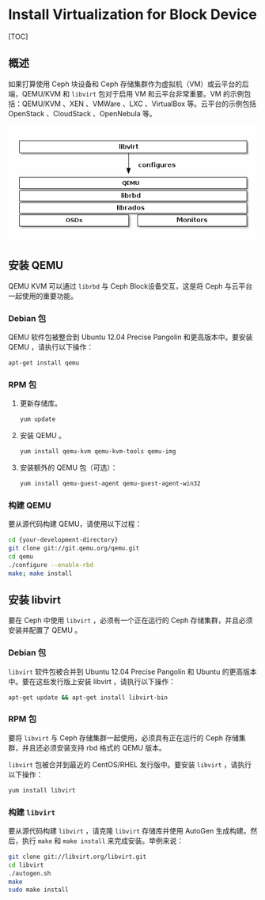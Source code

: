 # Install Virtualization for Block Device

[TOC]

## 概述

如果打算使用 Ceph 块设备和 Ceph 存储集群作为虚拟机（VM）或云平台的后端，QEMU/KVM 和 `libvirt` 包对于启用 VM 和云平台非常重要。VM 的示例包括：QEMU/KVM 、XEN 、VMWare 、LXC 、VirtualBox 等。云平台的示例包括 OpenStack 、CloudStack 、OpenNebula 等。

![](../../../Image/d/ditaa-85d66af9d7a5acde5cc8e5621fd253044b078e0d.png)

## 安装 QEMU

QEMU KVM 可以通过 `librbd` 与 Ceph Block设备交互，这是将 Ceph 与云平台一起使用的重要功能。

### Debian 包

QEMU 软件包被整合到 Ubuntu 12.04 Precise Pangolin 和更高版本中。要安装 QEMU ，请执行以下操作：

```bash
apt-get install qemu
```

### RPM 包

1. 更新存储库。

   ```bash
   yum update
   ```

2. 安装 QEMU 。

   ```bash
   yum install qemu-kvm qemu-kvm-tools qemu-img
   ```

3. 安装额外的 QEMU 包（可选）：

   ```bash
   yum install qemu-guest-agent qemu-guest-agent-win32
   ```

### 构建 QEMU

要从源代码构建 QEMU，请使用以下过程：

```bash
cd {your-development-directory}
git clone git://git.qemu.org/qemu.git
cd qemu
./configure --enable-rbd
make; make install
```

## 安装 libvirt

要在 Ceph 中使用 `libvirt` ，必须有一个正在运行的 Ceph 存储集群，并且必须安装并配置了 QEMU 。

### Debian 包

`libvirt` 软件包被合并到 Ubuntu 12.04 Precise Pangolin 和 Ubuntu 的更高版本中。要在这些发行版上安装 libvirt ，请执行以下操作：

```bash
apt-get update && apt-get install libvirt-bin
```

### RPM 包

要将 `libvirt` 与 Ceph 存储集群一起使用，必须具有正在运行的 Ceph 存储集群，并且还必须安装支持 rbd 格式的 QEMU 版本。

`libvirt` 包被合并到最近的 CentOS/RHEL 发行版中。要安装  `libvirt` ，请执行以下操作：

```bash
yum install libvirt
```

### 构建 `libvirt`

要从源代码构建 `libvirt` ，请克隆 `libvirt` 存储库并使用 AutoGen 生成构建。然后，执行 `make` 和 `make install` 来完成安装。举例来说：

```bash
git clone git://libvirt.org/libvirt.git
cd libvirt
./autogen.sh
make
sudo make install
```
